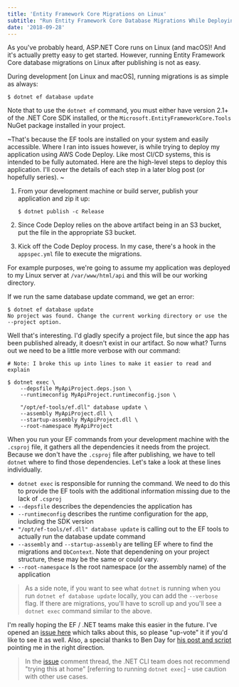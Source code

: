 ```yaml
---
title: 'Entity Framework Core Migrations on Linux'
subtitle: "Run Entity Framework Core Database Migrations While Deploying to Linux"
date: '2018-09-28'
---
```


As you've probably heard, ASP.NET Core runs on Linux (and macOS)! And it's actually pretty easy to get started. However,
running Entity Framework Core database migrations on Linux after publishing is not as easy.

During development [on Linux and macOS], running migrations is as simple as always:

```
$ dotnet ef database update
```

Note that to use the `dotnet ef` command, you must either have version 2.1+ of the .NET Core SDK installed, or the
`Microsoft.EntityFrameworkCore.Tools` NuGet package installed in your project.

~That's because the EF tools are installed on your system and easily accessible. Where I ran into issues however, is while
trying to deploy my application using AWS Code Deploy. Like most CI/CD systems, this is intended to be fully automated. Here are the
high-level steps to deploy this application. I'll cover the details of each step in a later blog post (or hopefully series). ~

1. From your development machine or build server, publish your application and zip it up:
    ```
    $ dotnet publish -c Release
    ```

2. Since Code Deploy relies on the above artifact being in an S3 bucket, put the file in the appropriate S3 bucket.

3. Kick off the Code Deploy process. In my case, there's a hook in the `appspec.yml` file to execute the migrations.

For example purposes, we're going to assume my application was deployed to my Linux server at `/var/www/html/api` and this will
be our working directory.

If we run the same database update command, we get an error:

```
$ dotnet ef database update
No project was found. Change the current working directory or use the --project option.
```

Well that's interesting. I'd gladly specify a project file, but since the app has been published already, it doesn't exist
in our artifact. So now what? Turns out we need to be a little more verbose with our command:

```
# Note: I broke this up into lines to make it easier to read and explain

$ dotnet exec \
    --depsfile MyApiProject.deps.json \
    --runtimeconfig MyApiProject.runtimeconfig.json \

    "/opt/ef-tools/ef.dll" database update \
    --assembly MyApiProject.dll \
    --startup-assembly MyApiProject.dll \
    --root-namespace MyApiProject
```

When you run your EF commands from your development machine with the `.csproj` file, it gathers all the dependencies
it needs from the project. Because we don't have the `.csproj` file after publishing, we have to tell `dotnet` where to find
those dependencies. Let's take a look at these lines individually.

- `dotnet exec` is responsible for running the command. We need to do this to provide the EF tools with the additional information
missing due to the lack of `.csproj`
- `--depsfile` describes the dependencies the application has
- `--runtimeconfig` describes the runtime configuration for the app, including the SDK version
- `"/opt/ef-tools/ef.dll" database update` is calling out to the EF tools to actually run the database update command
- `--assembly` and `--startup-assembly` are telling EF where to find the migrations and `DbContext`. Note that dependening on your
project structure, these may be the same or could vary.
- `--root-namespace` Is the root namespace (or the assembly name) of the application

> As a side note, if you want to see what `dotnet` is running when you run `dotnet ef database update` locally, you can add the `--verbose` flag.
If there are migrations, you'll have to scroll up and you'll see a `dotnet exec` command similar to the above.

I'm really hoping the EF / .NET teams make this easier in the future. I've opened an [issue here](https://github.com/aspnet/EntityFrameworkCore/issues/13339)
 which talks about this, so please "up-vote" it if you'd like to see it as well. Also, a special thanks to Ben Day for [his post and script](https://www.benday.com/2018/07/05/deploy-entity-framework-core-2-1-migrations-from-a-dll/)
pointing me in the right direction.

> In the [issue](https://github.com/aspnet/EntityFrameworkCore/issues/13339) comment thread, the .NET CLI team
does not recommend "trying this at home" [referring to running `dotnet exec`] - use caution with other use cases.
